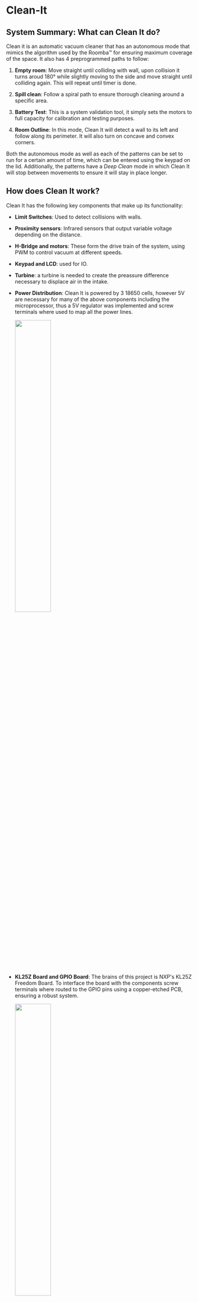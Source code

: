 # Clean-It
## System Summary: What can Clean It do?
Clean it is an automatic vacuum cleaner that has an autonomous mode that mimics the algorithm used by the Roomba™ for ensuring maximum coverage of the space. It also has 4 preprogrammed paths to follow:

1. **Empty room**: Move straight until colliding with wall, upon collision it turns aroud 180° while slightly moving to the side and move straight until colliding again. This will repeat until timer is done.

2. **Spill clean**: Follow a spiral path to ensure thorough cleaning around a specific area.

3. **Battery Test**: This is a system validation tool, it simply sets the motors to full capacity for calibration and testing purposes.

4. **Room Outline**: In this mode, Clean It will detect a wall to its left and follow along its perimeter. It will also turn on concave and convex corners. 

Both the autonomous mode as well as each of the patterns can be set to run for a certain amount of time, which can be entered using the keypad on the lid. Additionally, the patterns have a *Deep Clean* mode in which Clean It will stop between movements to ensure it will stay in place longer.

## How does Clean It work?

Clean It has the following key components that make up its functionality:
- **Limit Switches**: Used to detect collisions with walls.
-  **Proximity sensors**: Infrared sensors that output variable voltage depending on the distance.
- **H-Bridge and motors**: These form the drive train of the system, using PWM to control vacuum at different speeds.
- **Keypad and LCD**: used for IO.
-  **Turbine**: a turbine is needed to create the preassure difference necessary to displace air in the intake.
-  **Power Distribution**: Clean It is powered by 3 18650 cells, however 5V are necessary for many of the above components including the microprocessor, thus a 5V regulator was implemented and screw terminals where used to map all the power lines.
      
      <img src="https://user-images.githubusercontent.com/29895011/172117967-681e6bf7-85c3-4d9a-90fb-a7f03895905a.jpg" width=45% height=45%>

-  **KL25Z Board and GPIO Board**: The brains of this project is NXP's KL25Z Freedom Board. To interface the board with the components screw terminals where routed to the GPIO pins using a copper-etched PCB, ensuring a robust system.

      <img src="https://user-images.githubusercontent.com/29895011/172119613-5b08e581-fb3c-4350-b638-d6fa6669bb72.jpg" width=45% height=45%>


## Deep dive into the code

Clean It was built using the KL25Z Freedom Board. The code is structured in layers of abstraction, first including simple headers to interface the sensors and actuators and then processing this data to understand Clean It's surroundings. The end goal for the sensor abstractions was to have functions that detect collisions (using limit switches) and posible collisions (using proximity) in boolean terms. As for the actuators, the movements of the vacuum where expressed in terms of direction and parameterized using timers.

In managing this layered approach, the final driver code for the vacuum is much less complex, and it also encourages further contribution and personalization from the community.

| Abstraction Level | Description |
| --- | -------- |
| Hardware level  | The necessary registers are configured for each sensor and actuator, forming an *init* function for each component. The actual reading and/or writting to the GPIO pins also occurs here. |
| Data in context | Once the sensors have been interfaced, the data is read and used to trigger *flags* depending on the value. For example, the proximity sensors and limit switches work together to form the collision avoidance system. |
| Route Planning | Finally the processed data can be used to encapsulate the routines the vacuum will perform. |

## Demo Reel

https://youtu.be/Ws9m0iw0h-8


